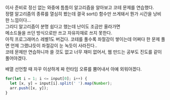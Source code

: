 이사 준비로 정신 없는 와중에 틈틈이 알고리즘을 알아보고 코테 문제를 연습했다.  
정렬 알고리즘의 종류를 열심히 봤는데 결국 sort() 함수만 쓰게돼서 뭔가 시간을 낭비한 느낌이다...  
그리디 알고리즘이 분명 쉽다고 했는데 난이도 조금만 올라가면  
메소드들을 쓰던 방식으로만 쓰고 자유자재로 쓰지 못한다.  
아직 프로그래머스 레벨1도 버겁다. 코테를 풀수록 좌절감이 쌓이는데 어쩌다 한 문제 풀면 언제 그랬냐듯이 좌절감이 눈 녹듯이 사라진다..  
코테 문제만 연습하니까 쓸 것도 없고 너무 재미 없어서, 웹 만드는 공부도 진도를 같이 풀어야겠다.  

배열 선언할 때 자꾸 이상하게 짜 런타임 오류를 뿜어내서 아예 외워야겠다.
```javascript
for(let i = 1; i <= input[0]; i++) {
  let [x, y] = input[i].split(' ').map(Number);
  arr.push([x, y]);
}
```
